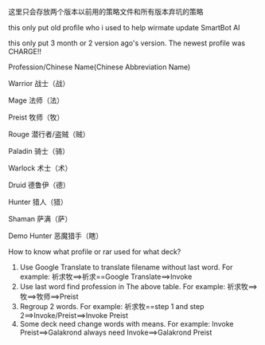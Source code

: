 这里只会存放两个版本以前用的策略文件和所有版本弃坑的策略

this only put old profile who i used to help wirmate update SmartBot AI

this only put 3 month or 2 version ago's version. The newest profile was CHARGE!!

Profession/Chinese Name(Chinese Abbreviation Name)

Warrior		战士（战）

Mage		法师（法）

Preist		牧师（牧）

Rouge		潜行者/盗贼（贼）

Paladin		骑士（骑）

Warlock		术士（术）

Druid		德鲁伊（德）

Hunter		猎人（猎）

Shaman		萨满（萨）

Demo Hunter	恶魔猎手（瞎）

How to know what profile or rar used for what deck?

1. Use Google Translate to translate filename without last word. For example: 祈求牧==>祈求==Google Translate==>Invoke
2. Use last word find profession in The above table. For example: 祈求牧==>牧==>牧师==>Preist
3. Regroup 2 words. For example: 祈求牧==step 1 and step 2==>Invoke/Preist==>Invoke Preist
4. Some deck need change words with means.  For example: Invoke Preist==>Galakrond always need Invoke==>Galakrond Preist